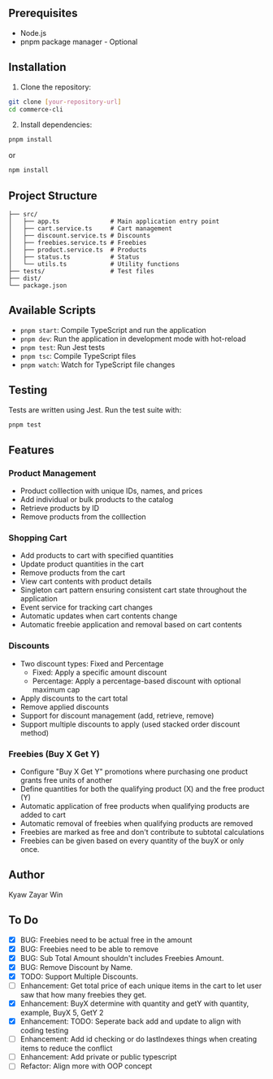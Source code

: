 ## Prerequisites

- Node.js 
- pnpm package manager - Optional

## Installation

1. Clone the repository:
```bash
git clone [your-repository-url]
cd commerce-cli
```

2. Install dependencies:
```bash
pnpm install
```

or 

```bash
npm install
```

## Project Structure

```
├── src/
│   ├── app.ts              # Main application entry point
│   ├── cart.service.ts     # Cart management
│   ├── discount.service.ts # Discounts
│   ├── freebies.service.ts # Freebies
│   ├── product.service.ts  # Products
│   ├── status.ts           # Status
│   └── utils.ts            # Utility functions
├── tests/                  # Test files
├── dist/                  
└── package.json           
```

## Available Scripts

- `pnpm start`: Compile TypeScript and run the application
- `pnpm dev`: Run the application in development mode with hot-reload
- `pnpm test`: Run Jest tests
- `pnpm tsc`: Compile TypeScript files
- `pnpm watch`: Watch for TypeScript file changes

## Testing

Tests are written using Jest. Run the test suite with:

```bash
pnpm test
```

## Features

### Product Management
- Product colllection with unique IDs, names, and prices
- Add individual or bulk products to the catalog
- Retrieve products by ID
- Remove products from the colllection

### Shopping Cart
- Add products to cart with specified quantities
- Update product quantities in the cart
- Remove products from the cart
- View cart contents with product details
- Singleton cart pattern ensuring consistent cart state throughout the application
- Event service for tracking cart changes
- Automatic updates when cart contents change
- Automatic freebie application and removal based on cart contents


### Discounts
- Two discount types: Fixed and Percentage
  - Fixed: Apply a specific amount discount
  - Percentage: Apply a percentage-based discount with optional maximum cap
- Apply discounts to the cart total
- Remove applied discounts
- Support for discount management (add, retrieve, remove)
- Support multiple discounts to apply (used stacked order discount method)

### Freebies (Buy X Get Y)
- Configure "Buy X Get Y" promotions where purchasing one product grants free units of another
- Define quantities for both the qualifying product (X) and the free product (Y)
- Automatic application of free products when qualifying products are added to cart
- Automatic removal of freebies when qualifying products are removed
- Freebies are marked as free and don't contribute to subtotal calculations
- Freebies can be given based on every quantity of the buyX or only once.

## Author

Kyaw Zayar Win

## To Do  

- [x] BUG: Freebies need to be actual free in the amount
- [x] BUG: Freebies need to be able to remove
- [x] BUG: Sub Total Amount shouldn't includes Freebies Amount.
- [x] BUG: Remove Discount by Name.
- [x] TODO: Support Multiple Discounts.
- [ ] Enhancement: Get total price of each unique items in the cart to let user saw that how many freebies they get.
- [x] Enhancement: BuyX determine with quantity and getY with quantity, example, BuyX 5, GetY 2
- [x] Enhancement: TODO: Seperate back add and update to align with coding testing
- [ ] Enhancement: Add id checking or do lastIndexes things when creating items to reduce the conflict
- [ ] Enhancement: Add private or public typescript
- [ ] Refactor: Align more with OOP concept